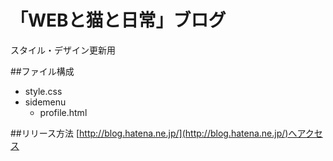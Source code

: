 # 「WEBと猫と日常」ブログ
スタイル・デザイン更新用

##ファイル構成
- style.css
- sidemenu
  - profile.html 

##リリース方法
[http://blog.hatena.ne.jp/](http://blog.hatena.ne.jp/)へアクセス
